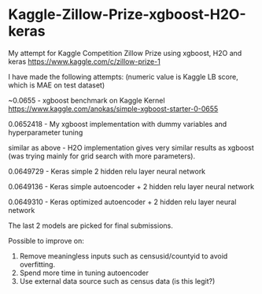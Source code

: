 # Kaggle-Zillow-Prize-xgboost-H2O-keras
My attempt for Kaggle Competition Zillow Prize using xgboost, H2O and keras https://www.kaggle.com/c/zillow-prize-1


I have made the following attempts: (numeric value is Kaggle LB score, which is MAE on test dataset)

~0.0655 - xgboost benchmark on Kaggle Kernel https://www.kaggle.com/anokas/simple-xgboost-starter-0-0655

0.0652418 - My xgboost implementation with dummy variables and hyperparameter tuning

similar as above - H2O implementation gives very similar results as xgboost (was trying mainly for grid search with more parameters).

0.0649729 - Keras simple 2 hidden relu layer neural network

0.0649136 - Keras simple autoencoder + 2 hidden relu layer neural network

0.0649310 - Keras optimized autoencoder + 2 hidden relu layer neural network



The last 2 models are picked for final submissions.


Possible to improve on:
1. Remove meaningless inputs such as censusid/countyid to avoid overfitting.
2. Spend more time in tuning autoencoder 
3. Use external data source such as census data (is this legit?)
